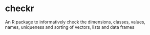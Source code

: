 # checkr
An R package to informatively check the dimensions, classes, values, names, uniqueness and sorting of vectors, lists and data frames

